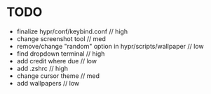 # TODO

- finalize hypr/conf/keybind.conf // high
- change screenshot tool // med
- remove/change "random" option in hypr/scripts/wallpaper // low
- find dropdown terminal // high
- add credit where due // low
- add .zshrc // high
- change cursor theme // med
- add wallpapers // low